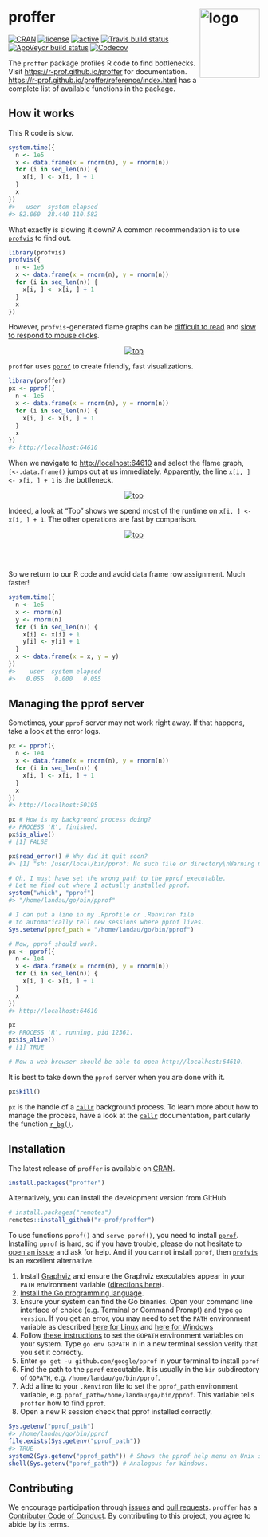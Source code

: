 
<!-- README.md is generated from README.Rmd. Please edit that file -->

# proffer <img src="https://r-prof.github.io/proffer/reference/figures/logo.png" align="right" alt="logo" width="120" height="139" style="border: none; float: right;">

[![CRAN](https://www.r-pkg.org/badges/version/proffer)](https://cran.r-project.org/package=proffer)
[![license](https://img.shields.io/badge/licence-MIT-blue.svg)](https://opensource.org/licenses/MIT)
[![active](https://www.repostatus.org/badges/latest/active.svg)](https://www.repostatus.org/#active)
[![Travis build
status](https://travis-ci.org/r-prof/proffer.svg?branch=master)](https://travis-ci.org/r-prof/proffer)
[![AppVeyor build
status](https://ci.appveyor.com/api/projects/status/github/r-prof/proffer?branch=master&svg=true)](https://ci.appveyor.com/project/r-prof/proffer)
[![Codecov](https://codecov.io/github/r-prof/proffer/coverage.svg?branch=master)](https://codecov.io/github/r-prof/proffer?branch=master)

The `proffer` package profiles R code to find bottlenecks. Visit
<https://r-prof.github.io/proffer> for documentation.
<https://r-prof.github.io/proffer/reference/index.html> has a complete
list of available functions in the package.

## How it works

This R code is slow.

``` r
system.time({
  n <- 1e5
  x <- data.frame(x = rnorm(n), y = rnorm(n))
  for (i in seq_len(n)) {
    x[i, ] <- x[i, ] + 1
  }
  x
})
#>   user  system elapsed 
#> 82.060  28.440 110.582 
```

What exactly is slowing it down? A common recommendation is to use
[`profvis`](https://github.com/rstudio/profvis) to find out.

``` r
library(profvis)
profvis({
  n <- 1e5
  x <- data.frame(x = rnorm(n), y = rnorm(n))
  for (i in seq_len(n)) {
    x[i, ] <- x[i, ] + 1
  }
  x
})
```

However, `profvis`-generated flame graphs can be [difficult to
read](https://github.com/rstudio/profvis/issues/115) and [slow to
respond to mouse
clicks](https://github.com/rstudio/profvis/issues/104).

<center>

<a href="https://r-prof.github.io/proffer/reference/figures/profvis.png">
<img src="https://r-prof.github.io/proffer/reference/figures/profvis.png" alt="top" align="center" style = "border: none; float: center;">
</a>

</center>

`proffer` uses [`pprof`](https://github.com/google/pprof) to create
friendly, fast visualizations.

``` r
library(proffer)
px <- pprof({
  n <- 1e5
  x <- data.frame(x = rnorm(n), y = rnorm(n))
  for (i in seq_len(n)) {
    x[i, ] <- x[i, ] + 1
  }
  x
})
#> http://localhost:64610
```

When we navigate to <http://localhost:64610> and select the flame graph,
`[<-.data.frame()` jumps out at us immediately. Apparently, the line
`x[i, ] <- x[i, ] + 1` is the bottleneck.

<center>

<a href="https://r-prof.github.io/proffer/reference/figures/flame.png">
<img src="https://r-prof.github.io/proffer/reference/figures/flame.png" alt="top" align="center" style = "border: none; float: center;">
</a>

</center>

Indeed, a look at “Top” shows we spend most of the runtime on `x[i, ] <-
x[i, ] + 1`. The other operations are fast by comparison.

<center>

<a href="https://r-prof.github.io/proffer/reference/figures/top.png">
<img src="https://r-prof.github.io/proffer/reference/figures/top.png" alt="top" align="center" style = "border: none; float: center;">
</a>

</center>

<br><br>

So we return to our R code and avoid data frame row assignment. Much
faster\!

``` r
system.time({
  n <- 1e5
  x <- rnorm(n)
  y <- rnorm(n)
  for (i in seq_len(n)) {
    x[i] <- x[i] + 1
    y[i] <- y[i] + 1
  }
  x <- data.frame(x = x, y = y)
})
#>    user  system elapsed 
#>   0.055   0.000   0.055
```

## Managing the pprof server

Sometimes, your `pprof` server may not work right away. If that happens,
take a look at the error logs.

``` r
px <- pprof({
  n <- 1e4
  x <- data.frame(x = rnorm(n), y = rnorm(n))
  for (i in seq_len(n)) {
    x[i, ] <- x[i, ] + 1
  }
  x
})
#> http://localhost:50195

px # How is my background process doing?
#> PROCESS 'R', finished.
px$is_alive()
# [1] FALSE

px$read_error() # Why did it quit soon?
#> [1] "sh: /user/local/bin/pprof: No such file or directory\nWarning message:\nIn system2(Sys.getenv(\"pprof_path\"), args) : error in running command\n"

# Oh, I must have set the wrong path to the pprof executable.
# Let me find out where I actually installed pprof.
system("which", "pprof")
#> "/home/landau/go/bin/pprof"

# I can put a line in my .Rprofile or .Renviron file
# to automatically tell new sessions where pprof lives.
Sys.setenv(pprof_path = "/home/landau/go/bin/pprof")

# Now, pprof should work.
px <- pprof({
  n <- 1e4
  x <- data.frame(x = rnorm(n), y = rnorm(n))
  for (i in seq_len(n)) {
    x[i, ] <- x[i, ] + 1
  }
  x
})
#> http://localhost:64610

px
#> PROCESS 'R', running, pid 12361.
px$is_alive()
# [1] TRUE

# Now a web browser should be able to open http://localhost:64610.
```

It is best to take down the `pprof` server when you are done with it.

``` r
px$kill()
```

`px` is the handle of a [`callr`](https://github.com/r-lib/callr)
background process. To learn more about how to manage the process, have
a look at the [`callr`](https://callr.r-lib.org/) documentation,
particularly the function
[`r_bg()`](https://callr.r-lib.org/reference/r_bg.html).

## Installation

The latest release of `proffer` is available on
[CRAN](https://CRAN.R-project.org).

``` r
install.packages("proffer")
```

Alternatively, you can install the development version from GitHub.

``` r
# install.packages("remotes")
remotes::install_github("r-prof/proffer")
```

To use functions `pprof()` and `serve_pprof()`, you need to install
[`pprof`](https://github.com/google/pprof). Installing `pprof` is hard,
so if you have trouble, please do not hesitate to [open an
issue](https://github.com/r-prof/proffer/issues) and ask for help. And
if you cannot install `pprof`, then
[`profvis`](https://rstudio.github.io/profvis/) is an excellent
alternative.

1.  Install [Graphviz](https://www.graphviz.org) and ensure the Graphviz
    executables appear in your `PATH` environment variable ([directions
    here](https://bobswift.atlassian.net/wiki/spaces/GVIZ/pages/131924165/Graphviz+installation)).
2.  [Install the Go programming
    language](https://golang.org/doc/install).
3.  Ensure your system can find the Go binaries. Open your command line
    interface of choice (e.g. Terminal or Command Prompt) and type `go
    version`. If you get an error, you may need to set the `PATH`
    environment variable as described [here for
    Linux](https://www.callicoder.com/golang-installation-setup-gopath-workspace/#linux)
    and [here for
    Windows](http://www.wadewegner.com/2014/12/easy-go-programming-setup-for-windows/)
4.  Follow [these
    instructions](https://github.com/golang/go/wiki/SettingGOPATH) to
    set the `GOPATH` environment variables on your system. Type `go env
    GOPATH` in in a new terminal session verify that you set it
    correctly.
5.  Enter `go get -u github.com/google/pprof` in your terminal to
    install `pprof`
6.  Find the path to the `pprof` executable. It is usually in the `bin`
    subdirectory of `GOPATH`, e.g. `/home/landau/go/bin/pprof`.
7.  Add a line to your `.Renviron` file to set the `pprof_path`
    environment variable, e.g. `pprof_path=/home/landau/go/bin/pprof`.
    This variable tells `proffer` how to find `pprof`.
8.  Open a new R session check that pprof installed correctly.

<!-- end list -->

``` r
Sys.getenv("pprof_path")
#> /home/landau/go/bin/pprof
file.exists(Sys.getenv("pprof_path"))
#> TRUE
system2(Sys.getenv("pprof_path")) # Shows the pprof help menu on Unix systems.
shell(Sys.getenv("pprof_path")) # Analogous for Windows.
```

## Contributing

We encourage participation through
[issues](https://github.com/r-prof/proffer/issues) and [pull
requests](https://github.com/r-prof/proffer/pulls). `proffer` has a
[Contributor Code of
Conduct](https://github.com/r-prof/CODE_OF_CONDUCT.md). By contributing
to this project, you agree to abide by its terms.
